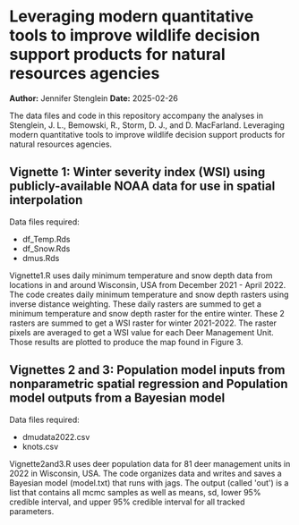 # Leveraging modern quantitative tools to improve wildlife decision support products for natural resources agencies

**Author:** Jennifer Stenglein
**Date:** 2025-02-26

The data files and code in this repository accompany the analyses in Stenglein, J. L., Bemowski, R., Storm, D. J., and D. MacFarland. Leveraging modern quantitative tools to improve wildlife decision support products for natural resources agencies. 

## Vignette 1: Winter severity index (WSI) using publicly-available NOAA data for use in spatial interpolation

Data files required:

- df_Temp.Rds
- df_Snow.Rds
- dmus.Rds

Vignette1.R uses daily minimum temperature and snow depth data from locations in and around Wisconsin, USA from December 2021 - April 2022. The code creates daily minimum temperature and snow depth rasters using inverse distance weighting. These daily rasters are summed to get a minimum temperature and snow depth raster for the entire winter. These 2 rasters are summed to get a WSI raster for winter 2021-2022. The raster pixels are averaged to get a WSI value for each Deer Management Unit. Those results are plotted to produce the map found in Figure 3. 

## Vignettes 2 and 3: Population model inputs from nonparametric spatial regression and Population model outputs from a Bayesian model

Data files required:

- dmudata2022.csv
- knots.csv

Vignette2and3.R uses deer population data for 81 deer management units in 2022 in Wisconsin, USA. The code organizes data and writes and saves a Bayesian model (model.txt) that runs with jags. The output (called 'out') is a list that contains all mcmc samples as well as means, sd, lower 95% credible interval, and  upper 95% credible interval for all tracked parameters. 
